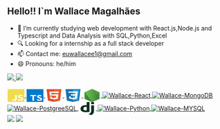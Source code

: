 ## Hello!! l`m Wallace Magalhães

- 🌱 I’m currently studying web development with React.js,Node.js and Typescript and Data Analysis with SQL,Python,Excel
- 🔍 Looking for a internship as a full stack developer
- 📫 Contact me: euwallacee1@gmail.com
- 😄 Pronouns: he/him
 <div>
  <a href="https://github.com/haykd7v">
  <img height="180em" src="https://github-readme-stats.vercel.app/api?username=haykd7v&show_icons=true&theme=dark&include_all_commits=true&count_private=true"/>
  <img height="180em" src="https://github-readme-stats.vercel.app/api/top-langs/?username=haykd7v&layout=compact&langs_count=16&theme=dark"/>
</div>

  </div>
  <div style="display: inline_block"><br>
  <img align="center" alt="Wallace-Js" height="30" width="40" src="https://raw.githubusercontent.com/devicons/devicon/master/icons/javascript/javascript-plain.svg">
  <img align="center" alt="Wallace-Ts" height="30" width="40" src="https://raw.githubusercontent.com/devicons/devicon/master/icons/typescript/typescript-plain.svg">
  <img align="center" alt="Wallace-HTML" height="30" width="40" src="https://raw.githubusercontent.com/devicons/devicon/master/icons/html5/html5-original.svg">
  <img align="center" alt="Wallace-CSS" height="30" width="40" src="https://raw.githubusercontent.com/devicons/devicon/master/icons/css3/css3-original.svg">
  <img align="center" alt="Wallace-NodeJS" title="NodeJS" height="30" width="40" src="https://raw.githubusercontent.com/devicons/devicon/master/icons/nodejs/nodejs-original.svg">
  <img align="center" alt="Wallace-React" title="React" height="30" width="40" src="https://cdn.jsdelivr.net/gh/devicons/devicon@latest/icons/react/react-original.svg">
  <img align="center" alt="Wallace-MongoDB" title="MongoDB" height="30" width="40" src="https://cdn.jsdelivr.net/gh/devicons/devicon/icons/mongodb/mongodb-original.svg">
  <img align="center" alt="Wallace-PostgreeSQL" title="PostgreeSQL" height="30" width="40" src="https://cdn.jsdelivr.net/gh/devicons/devicon/icons/postgresql/postgresql-original.svg">
  <img align="center" alt="Wallace-Django" title="Django" height="30" width="40" src="https://raw.githubusercontent.com/devicons/devicon/master/icons/django/django-plain.svg">
  <img align="center" alt="Wallace-Python" title="Python" height="30" width="40" src="https://iconscout.com/pt/free-icon/python-2_226051">
  <img align="center" alt="Wallace-MYSQL" title="MySQL" height="30" width="40" src="https://iconscout.com/pt/free-icon/mysql-3628940_3030165" />
          
          
</div>
<div> 
  <a href = "mailto:euwallacee1@gmail.com"><img src="https://img.shields.io/badge/-Gmail-%23333?style=for-the-badge&logo=gmail&logoColor=white" target="_blank"></a>
  <a href="https://www.linkedin.com/in/euwallacee1" target="_blank"><img src="https://img.shields.io/badge/-LinkedIn-%230077B5?style=for-the-badge&logo=linkedin&logoColor=white" target="_blank"></a>   
</div>
 
